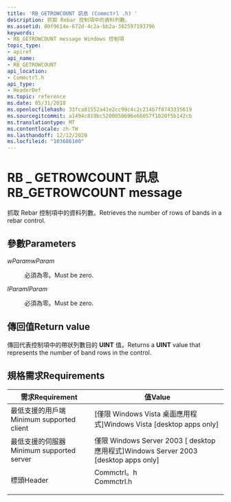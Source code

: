 ```yaml
---
title: 'RB_GETROWCOUNT 訊息 (Commctrl .h) '
description: 抓取 Rebar 控制項中的資料列數。
ms.assetid: 80f9614e-672d-4c2a-bb2a-382597193796
keywords:
- RB_GETROWCOUNT message Windows 控制項
topic_type:
- apiref
api_name:
- RB_GETROWCOUNT
api_location:
- Commctrl.h
api_type:
- HeaderDef
ms.topic: reference
ms.date: 05/31/2018
ms.openlocfilehash: 33fca81552a41e2cc99c4c2c214b7f8743335619
ms.sourcegitcommit: a1494c819bc5200050696e66057f1020f5b142cb
ms.translationtype: MT
ms.contentlocale: zh-TW
ms.lasthandoff: 12/12/2020
ms.locfileid: "103686100"
---
```

# <a name="rb_getrowcount-message"></a><span data-ttu-id="10bd4-104">RB \_ GETROWCOUNT 訊息</span><span class="sxs-lookup"><span data-stu-id="10bd4-104">RB\_GETROWCOUNT message</span></span>

<span data-ttu-id="10bd4-105">抓取 Rebar 控制項中的資料列數。</span><span class="sxs-lookup"><span data-stu-id="10bd4-105">Retrieves the number of rows of bands in a rebar control.</span></span>

## <a name="parameters"></a><span data-ttu-id="10bd4-106">參數</span><span class="sxs-lookup"><span data-stu-id="10bd4-106">Parameters</span></span>

<dl> <dt>

<span data-ttu-id="10bd4-107">*wParam*</span><span class="sxs-lookup"><span data-stu-id="10bd4-107">*wParam*</span></span> 
</dt> <dd><span data-ttu-id="10bd4-108">必須為零。</span><span class="sxs-lookup"><span data-stu-id="10bd4-108">Must be zero.</span></span></dd> <dt>

<span data-ttu-id="10bd4-109">*lParam*</span><span class="sxs-lookup"><span data-stu-id="10bd4-109">*lParam*</span></span> 
</dt> <dd><span data-ttu-id="10bd4-110">必須為零。</span><span class="sxs-lookup"><span data-stu-id="10bd4-110">Must be zero.</span></span></dd> </dl>

## <a name="return-value"></a><span data-ttu-id="10bd4-111">傳回值</span><span class="sxs-lookup"><span data-stu-id="10bd4-111">Return value</span></span>

<span data-ttu-id="10bd4-112">傳回代表控制項中的帶狀列數目的 **UINT** 值。</span><span class="sxs-lookup"><span data-stu-id="10bd4-112">Returns a **UINT** value that represents the number of band rows in the control.</span></span>

## <a name="requirements"></a><span data-ttu-id="10bd4-113">規格需求</span><span class="sxs-lookup"><span data-stu-id="10bd4-113">Requirements</span></span>



| <span data-ttu-id="10bd4-114">需求</span><span class="sxs-lookup"><span data-stu-id="10bd4-114">Requirement</span></span> | <span data-ttu-id="10bd4-115">值</span><span class="sxs-lookup"><span data-stu-id="10bd4-115">Value</span></span> |
|-------------------------------------|---------------------------------------------------------------------------------------|
| <span data-ttu-id="10bd4-116">最低支援的用戶端</span><span class="sxs-lookup"><span data-stu-id="10bd4-116">Minimum supported client</span></span><br/> | <span data-ttu-id="10bd4-117">\[僅限 Windows Vista 桌面應用程式\]</span><span class="sxs-lookup"><span data-stu-id="10bd4-117">Windows Vista \[desktop apps only\]</span></span><br/>                                        |
| <span data-ttu-id="10bd4-118">最低支援的伺服器</span><span class="sxs-lookup"><span data-stu-id="10bd4-118">Minimum supported server</span></span><br/> | <span data-ttu-id="10bd4-119">僅限 Windows Server 2003 \[ desktop 應用程式\]</span><span class="sxs-lookup"><span data-stu-id="10bd4-119">Windows Server 2003 \[desktop apps only\]</span></span><br/>                                  |
| <span data-ttu-id="10bd4-120">標頭</span><span class="sxs-lookup"><span data-stu-id="10bd4-120">Header</span></span><br/>                   | <dl> <span data-ttu-id="10bd4-121"><dt>Commctrl。h</dt></span><span class="sxs-lookup"><span data-stu-id="10bd4-121"><dt>Commctrl.h</dt></span></span> </dl> |



 

 





